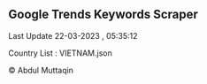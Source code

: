 

## Google Trends Keywords Scraper 
 
Last Update 22-03-2023 , 05:35:12

Country List :
VIETNAM.json



© Abdul Muttaqin 
